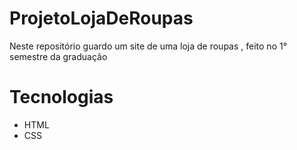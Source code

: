 # ProjetoLojaDeRoupas
Neste repositório guardo um site de uma loja de roupas , feito no 1° semestre da graduação


# Tecnologias

* HTML
* CSS
